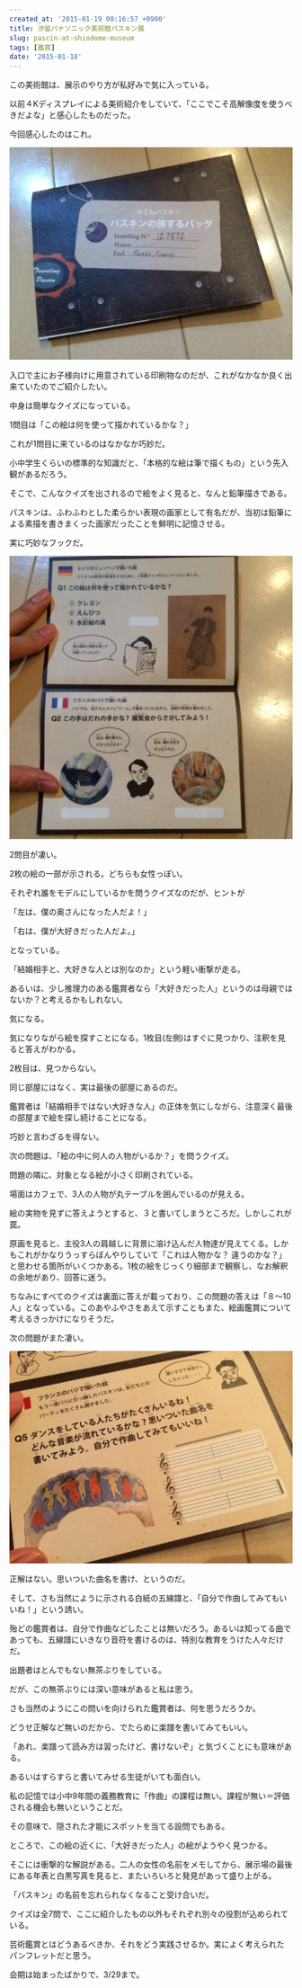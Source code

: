```yaml
---
created_at: '2015-01-19 00:16:57 +0900'
title: 汐留パナソニック美術館パスキン展
slug: pascin-at-shiodome-museum
tags: [鑑賞]
date: '2015-01-18'
---
```


この美術館は、展示のやり方が私好みで気に入っている。

以前４Kディスプレイによる美術紹介をしていて、「ここでこそ高解像度を使うべきだよな」と感心したものだった。

今回感心したのはこれ。

![パスキンの旅するバッグ](media/4D9BF04E6878352B89C7F7509162EF14.jpg)

入口で主にお子様向けに用意されている印刷物なのだが、これがなかなか良く出来ていたのでご紹介したい。

中身は簡単なクイズになっている。

1問目は「この絵は何を使って描かれているかな？」

これが1問目に来ているのはなかなか巧妙だ。

小中学生くらいの標準的な知識だと、「本格的な絵は筆で描くもの」という先入観があるだろう。

そこで、こんなクイズを出されるので絵をよく見ると、なんと鉛筆描きである。

パスキンは、ふわふわとした柔らかい表現の画家として有名だが、当初は鉛筆による素描を書きまくった画家だったことを鮮明に記憶させる。

実に巧妙なフックだ。

![Q1. この絵は何を使って描かれているかな？ Q2. この手はだれの手かな？](media/6CDE305D8E6C6446493DA9DEC872ADD6.jpg)

2問目が凄い。

2枚の絵の一部が示される。どちらも女性っぽい。

それぞれ誰をモデルにしているかを問うクイズなのだが、ヒントが

「左は、僕の奥さんになった人だよ！」

「右は、僕が大好きだった人だよ。」

となっている。

「結婚相手と、大好きな人とは別なのか」という軽い衝撃が走る。

あるいは、少し推理力のある鑑賞者なら「大好きだった人」というのは母親ではないか？と考えるかもしれない。

気になる。

気になりながら絵を探すことになる。1枚目(左側)はすぐに見つかり、注釈を見ると答えがわかる。

2枚目は、見つからない。

同じ部屋にはなく、実は最後の部屋にあるのだ。

鑑賞者は「結婚相手ではない大好きな人」の正体を気にしながら、注意深く最後の部屋まで絵を探し続けることになる。

巧妙と言わざるを得ない。

次の問題は、「絵の中に何人の人物がいるか？」を問うクイズ。

問題の隣に、対象となる絵が小さく印刷されている。

場面はカフェで、3人の人物が丸テーブルを囲んでいるのが見える。

絵の実物を見ずに答えようとすると、３と書いてしまうところだ。しかしこれが罠。

原画を見ると、主役3人の肩越しに背景に溶け込んだ人物達が見えてくる。しかもこれがかなりうっすらぼんやりしていて「これは人物かな？ 違うのかな？」と思わせる箇所がいくつかある。1枚の絵をじっくり細部まで観察し、なお解釈の余地があり、回答に迷う。

ちなみにすべてのクイズは裏面に答えが載っており、この問題の答えは「８〜10人」となっている。このあやふやさをあえて示すこともまた、絵画鑑賞について考えるきっかけになりそうだ。

次の問題がまた凄い。

![ダンスをしている人たちがたくさんいるね！どんな音楽が流れているかな？思いついた曲名を書いてみよう。自分で作曲してみてもいいね！](media/55CFEC42ED6D89AFFADD70F3EA6A58E8.jpg)

正解はない。思いついた曲名を書け、というのだ。

そして、さも当然にように示される白紙の五線譜と、「自分で作曲してみてもいいね！」という誘い。

殆どの鑑賞者は、自分で作曲などしたことは無いだろう。あるいは知ってる曲であっても、五線譜にいきなり音符を書けるのは、特別な教育をうけた人々だけだ。

出題者はとんでもない無茶ぶりをしている。

だが、この無茶ぶりには深い意味があると私は思う。

さも当然のようにこの問いを向けられた鑑賞者は、何を思うだろうか。

どうせ正解など無いのだから、でたらめに楽譜を書いてみてもいい。

「あれ、楽譜って読み方は習ったけど、書けないぞ」と気づくことにも意味がある。

あるいはすらすらと書いてみせる生徒がいても面白い。

私の記憶では小中9年間の義務教育に「作曲」の課程は無い。課程が無い＝評価される機会も無いということだ。

その意味で、隠された才能にスポットを当てる設問でもある。

ところで、この絵の近くに、「大好きだった人」の絵がようやく見つかる。

そこには衝撃的な解説がある。二人の女性の名前をメモしてから、展示場の最後にある年表と白黒写真を見ると、またいろいろと発見があって盛り上がる。

「パスキン」の名前を忘れられなくなること受け合いだ。

クイズは全7問で、ここに紹介したもの以外もそれぞれ別々の役割が込められている。

芸術鑑賞とはどうあるべきか、それをどう実践させるか。実によく考えられたパンフレットだと思う。

会期は始まったばかりで、3/29まで。

